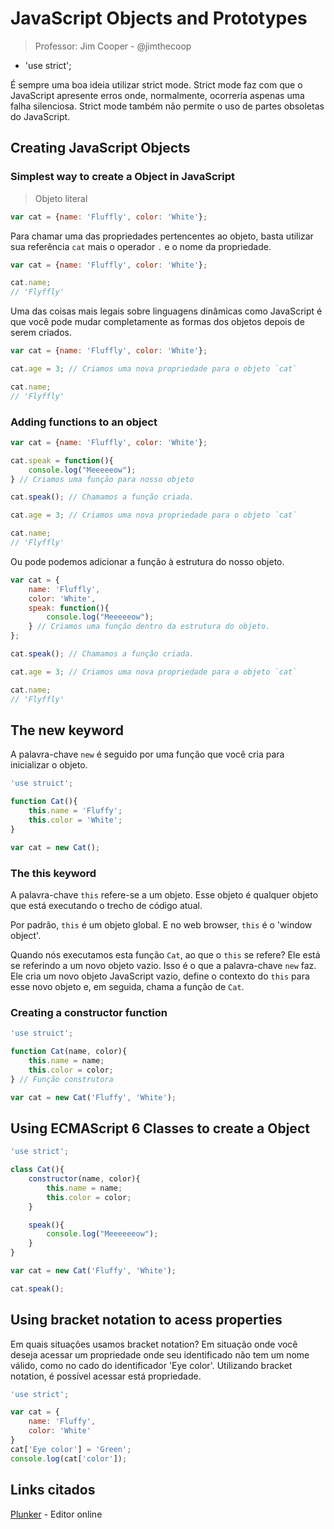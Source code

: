 # JavaScript Objects and Prototypes
>Professor: Jim Cooper - @jimthecoop

- 'use strict';

É sempre uma boa ideia utilizar strict mode. Strict mode faz com que o JavaScript apresente erros onde, normalmente, ocorreria aspenas uma falha silenciosa. 
Strict mode também não permite o uso de partes obsoletas do JavaScript.

## Creating JavaScript Objects

### Simplest way to create a Object in JavaScript
> Objeto literal

```js
var cat = {name: 'Fluffly', color: 'White'};
```

Para chamar uma das propriedades pertencentes ao objeto, basta utilizar sua referência `cat` mais o operador `.` e o nome da propriedade. 

```js
var cat = {name: 'Fluffly', color: 'White'};

cat.name;
// 'Flyffly'
```
 
Uma das coisas mais legais sobre linguagens dinâmicas como JavaScript é que você pode mudar completamente as formas dos objetos depois de serem criados.

```js
var cat = {name: 'Fluffly', color: 'White'};

cat.age = 3; // Criamos uma nova propriedade para o objeto `cat`

cat.name;
// 'Flyffly'
```

### Adding functions to an object

```js
var cat = {name: 'Fluffly', color: 'White'};

cat.speak = function(){
    console.log("Meeeeeow");
} // Criamos uma função para nosso objeto

cat.speak(); // Chamamos a função criada.

cat.age = 3; // Criamos uma nova propriedade para o objeto `cat`

cat.name;
// 'Flyffly'
```

Ou pode podemos adicionar a função à estrutura do nosso objeto. 

```js
var cat = {
    name: 'Fluffly', 
    color: 'White',
    speak: function(){
        console.log("Meeeeeow");
    } // Criamos uma função dentro da estrutura do objeto.
};

cat.speak(); // Chamamos a função criada.

cat.age = 3; // Criamos uma nova propriedade para o objeto `cat`

cat.name;
// 'Flyffly'
```

## The new keyword

A palavra-chave `new` é seguido por uma função que você cria para inicializar o objeto.

```js
'use struict';

function Cat(){
    this.name = 'Fluffy';
    this.color = 'White';
}

var cat = new Cat();
```

### The this keyword

A palavra-chave `this` refere-se a um objeto. Esse objeto é qualquer objeto que está executando o trecho de código atual.

Por padrão, `this` é um objeto global. E no web browser, `this` é o 'window object'.


Quando nós executamos esta função `Cat`, ao que o `this` se refere? Ele está se referindo a um novo objeto vazio. Isso é o que a palavra-chave `new` faz. Ele cria um novo objeto JavaScript vazio, define o contexto do `this` para esse novo objeto e, em seguida, chama a função de `Cat`.

### Creating a constructor function

```js
'use struict';

function Cat(name, color){
    this.name = name;
    this.color = color;
} // Função construtora

var cat = new Cat('Fluffy', 'White');
```

## Using ECMAScript 6 Classes to create a Object

```js
'use strict';

class Cat(){
    constructor(name, color){
        this.name = name;
        this.color = color;
    }

    speak(){
        console.log("Meeeeeeow");
    }
}

var cat = new Cat('Fluffy', 'White');

cat.speak();
```

## Using bracket notation to acess properties

Em quais situações usamos bracket notation? Em situação onde você deseja acessar um propriedade onde seu identificado não tem um nome válido, como no cado do identificador 'Eye color'. Utilizando bracket notation, é possível acessar está propriedade. 

```js
'use strict';

var cat = {
    name: 'Fluffy',
    color: 'White'
}
cat['Eye color'] = 'Green';
console.log(cat['color']);
```



## Links citados

[Plunker](https://plnkr.co/) - Editor online



